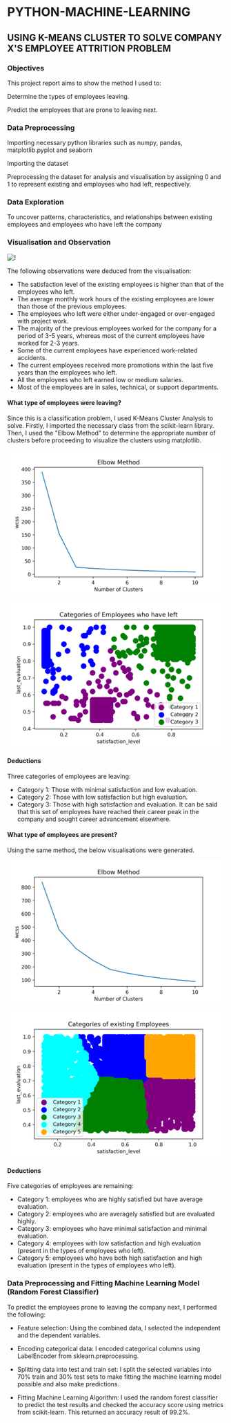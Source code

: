 # PYTHON-MACHINE-LEARNING

## USING K-MEANS CLUSTER TO SOLVE COMPANY X'S EMPLOYEE ATTRITION PROBLEM

### Objectives

This project report aims to show the method I used to:

Determine the types of employees leaving. 

Predict the employees that are prone to leaving next.


### Data Preprocessing
Importing necessary python libraries such as numpy, pandas, matplotlib.pyplot and seaborn

Importing the dataset

Preprocessing the dataset for analysis and visualisation by assigning 0 and 1 to represent existing and employees who had left, respectively.

### Data Exploration
To uncover patterns, characteristics, and relationships between existing employees and employees who have left the company

### Visualisation and Observation
![!](Comparison_viz.png)

The following observations were deduced from the visualisation:

+ The satisfaction level of the existing employees is higher than that of the employees who left.
+ The average monthly work hours of the existing employees are lower than those of the previous employees.
+ The employees who left were either under-engaged or over-engaged with project work.
+ The majority of the previous employees worked for the company for a period of 3-5 years, whereas most of the current employees have worked for 2-3 years.
+ Some of the current employees have experienced work-related accidents.
+ The current employees received more promotions within the last five years than the employees who left.
+ All the employees who left earned low or medium salaries. 
+ Most of the employees are in sales, technical, or support departments.

#### What type of employees were leaving?


Since this is a classification problem, I used K-Means Cluster Analysis to solve. Firstly, I imported the necessary class from the scikit-learn library. Then, I used the "Elbow Method" to determine the appropriate number of clusters before proceeding to visualize the clusters using matplotlib.

![!](Number_of_Clusters_of_employees_who_left.jpg)

![!](Categories_of_Employees_who_have_left.png)
#### Deductions
Three categories of employees are leaving:
+ Category 1: Those with minimal satisfaction and low evaluation.
+ Category 2: Those with low satisfaction but high evaluation.
+ Category 3: Those with high satisfaction and evaluation. It can be said that this set of employees have reached their  career peak in the company and sought career  advancement  elsewhere.


#### What type of employees are present?
Using the same method, the below visualisations were generated.


![!](number_of_clusters_for_emp_exist.png)

![!](Types_of_existing_employees.png)
#### Deductions
Five categories of employees are remaining:
+ Category 1: employees who are highly satisfied but have average evaluation.
+ Category 2: employees who are averagely satisfied but are evaluated highly.
+ Category 3: employees who have minimal satisfaction and minimal evaluation.
+ Category 4: employees with low satisfaction and high evaluation (present in the types of employees who left).
+ Category 5: employees who have both high satisfaction and high evaluation (present in the types of employees who left).


### Data Preprocessing and Fitting Machine Learning Model (Random Forest Classifier)
To predict the employees prone to leaving the company next, I performed the following:

+ Feature selection: Using the combined data, I selected the independent and the dependent variables.

+ Encoding categorical data: I encoded categorical columns using LabelEncoder from sklearn.preprocessing.

+ Splitting data into test and train set: I split the selected variables into 70% train and 30% test sets to make fitting the machine learning model possible and also make predictions.

+ Fitting Machine Learning Algorithm: I used the random forest classifier to predict the test results and checked the accuracy score using metrics from scikit-learn. This returned an accuracy result of 99.2%.




